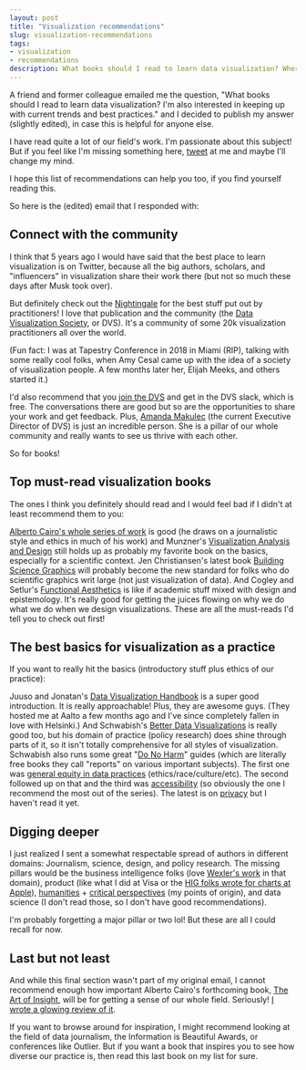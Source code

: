 ```yaml
---
layout: post
title: "Visualization recommendations"
slug: visualization-recommendations
tags:
- visualization
- recommendations
description: What books should I read to learn data visualization? Where do I learn current trends and best practices?
---
```


A friend and former colleague emailed me the question, "What books should I read to learn data visualization? I'm also interested in keeping up with current trends and best practices." and I decided to publish my answer (slightly edited), in case this is helpful for anyone else.

I have read quite a lot of our field's work. I'm passionate about this subject! But if you feel like I'm missing something here, [tweet](https://twitter.com/FrankElavsky) at me and maybe I'll change my mind.

I hope this list of recommendations can help you too, if you find yourself reading this.

So here is the (edited) email that I responded with:

## Connect with the community

I think that 5 years ago I would have said that the best place to learn visualization is on Twitter, because all the big authors, scholars, and "influencers" in visualization share their work there (but not so much these days after Musk took over).

But definitely check out the [Nightingale](https://nightingaledvs.com/) for the best stuff put out by practitioners! I love that publication and the community (the [Data Visualization Society](https://www.datavisualizationsociety.org/), or DVS). It's a community of some 20k visualization practitioners all over the world.

(Fun fact: I was at Tapestry Conference in 2018 in Miami (RIP), talking with some really cool folks, when Amy Cesal came up with the idea of a society of visualization people. A few months later her, Elijah Meeks, and others started it.)

I'd also recommend that you [join the DVS](https://www.datavisualizationsociety.org/membership) and get in the DVS slack, which is free. The conversations there are good but so are the opportunities to share your work and get feedback. Plus, [Amanda Makulec](https://www.datavisualizationsociety.org/board-council) (the current Executive Director of DVS) is just an incredible person. She is a pillar of our whole community and really wants to see us thrive with each other.

So for books!

## Top must-read visualization books
The ones I think you definitely should read and I would feel bad if I didn't at least recommend them to you:

[Alberto Cairo's whole series of work](http://albertocairo.com/#:~:text=BOOKS%20BY%20ALBERTO%20CAIRO) is good (he draws on a journalistic style and ethics in much of his work) and Munzner's [Visualization Analysis and Design](https://www.cs.ubc.ca/~tmm/vadbook/) still holds up as probably my favorite book on the basics, especially for a scientific context. Jen Christiansen's latest book [Building Science Graphics](https://www.jenchristiansen.com/building-science-graphics) will probably become the new standard for folks who do scientific graphics writ large (not just visualization of data). And Cogley and Setlur's [Functional Aesthetics](https://www.functionalaestheticsbook.com/) is like if academic stuff mixed with design and epistemology. It's really good for getting the juices flowing on why we do what we do when we design visualizations. These are all the must-reads I'd tell you to check out first!

## The best basics for visualization as a practice
If you want to really hit the basics (introductory stuff plus ethics of our practice):

Juuso and Jonatan's [Data Visualization Handbook](https://www.datavizhandbook.info/) is a super good introduction. It is really approachable! Plus, they are awesome guys. (They hosted me at Aalto a few months ago and I've since completely fallen in love with Helsinki.) And Schwabish's [Better Data Visualizations](https://cup.columbia.edu/book/better-data-visualizations/9780231193115) is really good too, but his domain of practice (policy research) does shine through parts of it, so it isn't totally comprehensive for all styles of visualization. Schwabish also runs some great "[Do No Harm](https://web.archive.org/web/20230910041723/https://www.urban.org/projects/do-no-harm-project)" guides (which are literally free books they call "reports" on various important subjects). The first one was [general equity in data practices](https://web.archive.org/web/20230529130434/https://www.urban.org/research/publication/do-no-harm-guide-applying-equity-awareness-data-visualization) (ethics/race/culture/etc). The second followed up on that and the third was [accessibility](https://web.archive.org/web/20230930230302/https://www.urban.org/research/publication/do-no-harm-guide-centering-accessibility-data-visualization) (so obviously the one I recommend the most out of the series). The latest is on [privacy](https://web.archive.org/web/20230602122109/https://www.urban.org/research/publication/do-no-harm-guide-applying-equity-awareness-data-privacy-methods) but I haven't read it yet.

## Digging deeper

I just realized I sent a somewhat respectable spread of authors in different domains: Journalism, science, design, and policy research. The missing pillars would be the business intelligence folks (love [Wexler's work](https://www.datarevelations.com/books/) in that domain), product (like what I did at Visa or the [HIG folks wrote for charts at Apple](https://developer.apple.com/design/human-interface-guidelines/charting-data)), [humanities](https://www.hup.harvard.edu/catalog.php?isbn=9780674724938) + [critical perspectives](https://data-feminism.mitpress.mit.edu/) (my points of origin), and data science (I don't read those, so I don't have good recommendations). 

I'm probably forgetting a major pillar or two lol! But these are all I could recall for now.

## Last but not least

And while this final section wasn't part of my original email, I cannot recommend enough how important Alberto Cairo's forthcoming book, [The Art of Insight](https://www.wiley.com/en-us/The+Art+of+Insight%3A+How+Great+Visualization+Designers+Think-p-9781119797395), will be for getting a sense of our whole field. Seriously! [I wrote a glowing review of it](https://www.frank.computer/blog/2023/08/art-of-insight-review.html).

If you want to browse around for inspiration, I might recommend looking at the field of data journalism, the Information is Beautiful Awards, or conferences like Outlier. But if you want a book that inspires you to see how diverse our practice is, then read this last book on my list for sure.